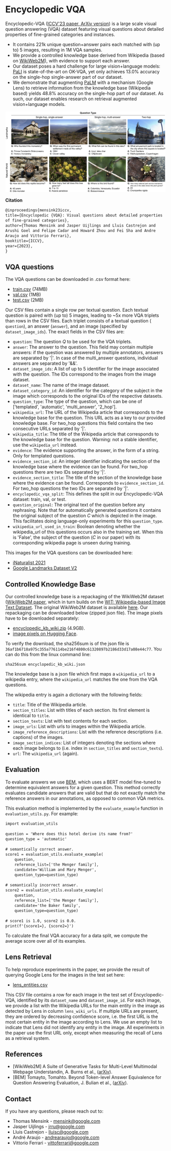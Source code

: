# Encyclopedic VQA

Encyclopedic-VQA
([ICCV'23 paper, ArXiv version](https://arxiv.org/abs/2306.09224)) is a large
scale visual question answering (VQA) dataset featuring visual questions about
detailed properties of fine-grained categories and instances.

*   It contains 221k unique question+answer pairs each matched with (up to) 5
    images, resulting in 1M VQA samples.
*   We provide a controlled knowledge base derived from Wikipedia (based on
    [WikiWeb2M](https://arxiv.org/abs/2305.03668)), with evidence to support
    each answer.
*   Our dataset poses a hard challenge for large vision+language models:
    [PaLI](https://arxiv.org/abs/2209.06794) is state-of-the-art on OK-VQA, yet
    only achieves 13.0% accuracy on the single-hop single-answer part of our
    dataset.
*   We demonstrate that augmenting [PaLM](https://arxiv.org/abs/2204.02311) with
    a mechanism (Google Lens) to retrieve information from the knowledge base
    (Wikipedia based) yields 48.8% accuracy on the single-hop part of our
    dataset. As such, our dataset enables research on retrieval augmented
    vision+language models.

![Examples of dataset](encyclopedic_vqa_examples.png)

**Citation**

```
@inproceedings{mensink23iccv,
title={Encyclopedic {VQA}: Visual questions about detailed properties of fine-grained categories},
author={Thomas Mensink and Jasper Uijlings and Lluis Castrejon and Arushi Goel and Felipe Cadar and Howard Zhou and Fei Sha and Andre Araujo and Vittorio Ferrari},
booktitle={ICCV},
year={2023},
}
```

## VQA questions

The VQA questions can be downloaded in .csv format here:

*   [train.csv](https://storage.googleapis.com/encyclopedic-vqa/train.csv)
    (74MB)
*   [val.csv](https://storage.googleapis.com/encyclopedic-vqa/val.csv) (1MB)
*   [test.csv](https://storage.googleapis.com/encyclopedic-vqa/test.csv) (2MB)

Our CSV files contain a single row per textual question. Each textual question
is paired with (up to) 5 images, leading to ~5x more VQA triplets than rows in
the CSV files. Each triplet consists of a textual question ( `question`), an
answer (`answer`), and an image (specified by `dataset_image_ids`). The exact
fields in the CSV files are:

*   `question`: The question *Q* to be used for the VQA triplets.
*   `answer`: The answer to the question. This field may contain multiple
    answers: if the question was answered by multiple annotators, answers are
    separated by '|'. In case of the multi_answer questions, individual answers
    are separated by '&&'.
*   `dataset_image_ids`: A list of up to 5 identifier for the image associated
    with the question. The IDs correspond to the images from the image dataset.
*   `dataset_name`: The name of the image dataset.
*   `dataset_category_id`: An identifier for the category of the subject in the
    image which corresponds to the original IDs of the respective datasets.
*   `question_type`: The type of the question, which can be one of ['templated',
    'automatic', 'multi_answer', '2_hop'].
*   `wikipedia_url`: The URL of the Wikipedia article that corresponds to the
    knowledge base for the question. This URL acts as a key to our provided
    knowledge base. For two_hop questions this field contains the two
    consecutive URLs separated by '|'.
*   `wikipedia_title`: The title of the Wikipedia article that corresponds to
    the knowledge base for the question. Warning: not a stable identifier, use
    the `wikipedia_url` instead.
*   `evidence`: The evidence supporting the answer, in the form of a string.
    Only for templated questions.
*   `evidence_section_id`: An integer identifier indicating the section of the
    knowledge base where the evidence can be found. For two_hop questions there
    are two IDs separated by '|'.
*   `evidence_section_title`: The title of the section of the knowledge base
    where the evidence can be found. Corresponds to `evidence_section_id`. For
    two_hop questions the two IDs are separated by '|'.
*   `encyclopedic_vqa_split`: This defines the split in our Encyclopedic-VQA
    dataset: train, val, or test.
*   `question_original`: The original text of the question before any
    rephrasing. Note that for automatically generated questions it contains the
    original subject of the question *C* which is depicted in the image. This
    facilitates doing language-only experiments for this `question_type`.
*   `wikipedia_url_used_in_train`: Boolean denoting whether the wikipedia_url of
    this questions occurs also in the training set. When this is 'False', the
    subject of the question (*C* in our paper) with its corresponding wikipedia
    page is unseen during training.

This images for the VQA questions can be downloaded here:

*   [iNaturalist 2021](https://github.com/visipedia/inat_comp/tree/master/2021)
*   [Google Landmarks Dataset V2](https://github.com/cvdfoundation/google-landmark)




## Controlled Knowledge Base

Our controlled knowledge base is a repackaging of the WikiWeb2M dataset
([WikiWeb2M paper](https://arxiv.org/abs/2305.03668), which in turn builds on
the
[WIT: Wikipedia-based Image Text Dataset](https://github.com/google-research-datasets/wit).
The original WikiWeb2M dataset is available
[here](https://github.com/google-research-datasets/wit/blob/main/wikiweb2m.md).
Our repackaging can be downloaded below (zipped json file). The image pixels
have to be downloaded separately:

*   [encyclopedic_kb_wiki.zip](https://storage.googleapis.com/encyclopedic-vqa/encyclopedic_kb_wiki.zip)
    (4.9GB).
*   [image pixels on Hugging Face](https://huggingface.co/datasets/TREC-AToMiC/AToMiC-Images-v0.2).

To verify the download, the sha256sum is of the json file is
`36af1b6718a975c355a776114be216f4800c61320897b2186d33d17a08e44c77`. You can do
this from the linux command line:

```
sha256sum encyclopedic_kb_wiki.json
```

The knowledge base is a json file which first maps a `wikipedia_url` to a
wikipedia entry, where the `wikipedia_url` matches the one from the VQA
questions.

The wikipedia entry is again a dictionary with the following fields:

*   `title`: Title of the Wikipedia article.
*   `section_titles`: List with titles of each section. Its first element is
    identical to `title`.
*   `section_texts`: List with text contents for each section.
*   `image_urls`: List with urls to images within the Wikipedia article.
*   `image_reference_descriptions`: List with the reference descriptions (i.e.
    captions) of the images.
*   `image_section_indices`: List of integers denoting the sections where each
    image belongs to (i.e. index in `section_titles` and `section_texts`).
*   `url`: The `wikipedia_url` (again).

## Evaluation

To evaluate answers we use [BEM](https://arxiv.org/abs/2202.07654), which uses a
BERT model fine-tuned to determine equivalent answers for a given question. This
method correctly evaluates candidate answers that are valid but that do not
exactly match the reference answers in our annotations, as opposed to common VQA
metrics.

This evaluation method is implemented by the `evaluate_example` function in
`evaluation_utils.py`. For example:

```
import evaluation_utils

question = 'Where does this hotel derive its name from?'
question_type = 'automatic'

# semantically correct answer.
score1 = evaluation_utils.evaluate_example(
    question,
    reference_list=['the Menger family'],
    candidate='William and Mary Menger',
    question_type=question_type)

# semantically incorrect answer.
score2 = evaluation_utils.evaluate_example(
    question,
    reference_list=['the Menger family'],
    candidate='the Baker family',
    question_type=question_type)

# score1 is 1.0, score2 is 0.0.
print(f'{score1=}, {score2=}')
```

To calculate the final VQA accuracy for a data split, we compute the average
score over all of its examples.

## Lens Retrieval

To help reproduce experiments in the paper, we provide the result of querying
 Google Lens for the images in the test set here:

* [lens_entities.csv](https://storage.googleapis.com/encyclopedic-vqa/lens_entities.csv)

This CSV file contains a row for each image in the test set of Encyclopedic-VQA,
 identified by its `dataset_name` and `dataset_image_id`.
For each image, we provide a list with the Wikipedia URLs for the main entity in
 the image as detected by Lens in column `lens_wiki_urls`.
If multiple URLs are present, they are ordered by decreasing confidence score,
i.e. the first URL is the most certain entity in the image according to Lens.
We use an empty list to indicate that Lens did not identify any entity in the
 image.
All experiments in the paper use the first URL only, except when measuring the
recall of Lens as a retrieval system.



## References

-   [WikiWeb2M] A Suite of Generative Tasks for Multi-Level Multimodal Webpage
    Understandin, A. Burns et al., ([arXiv](https://arxiv.org/abs/2305.03668)).
-   [BEM] Tomayto, Tomahto. Beyond Token-level Answer Equivalence for Question
    Answering Evaluation, J. Bulian et al.,
    ([arXiv](http://arxiv.org/abs/2202.07654)).

## Contact

If you have any questions, please reach out to:

*   Thomas Mensink - mensink@google.com
*   Jasper Uijlings - jrru@google.com
*   Lluis Castrejon - lluisc@google.com
*   André Araujo - andrearaujo@google.com
*   Vittorio Ferrari - vittoferrari@google.com
